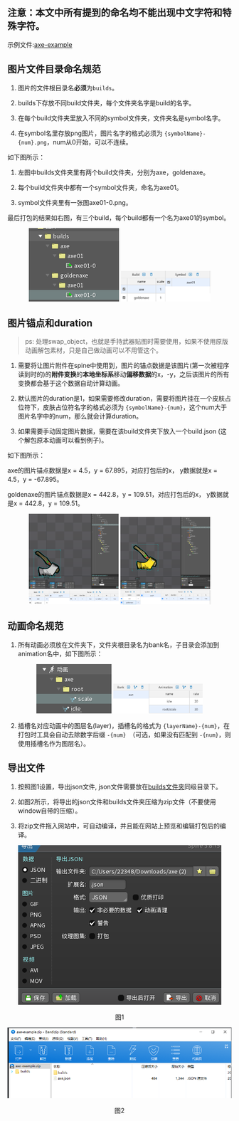 <h2>注意：本文中所有提到的命名均不能出现中文字符和特殊字符。</h2>

示例文件:[axe-example](https://github.com/Jerry457/dont-starve-anim-tool-document/tree/main/docs/public/spine-anims/axe-example.zip)

## 图片文件目录命名规范

1. 图片的文件根目录名**必须**为`builds`。

2. builds下存放不同build文件夹，每个文件夹名字是build的名字。

3. 在每个build文件夹里放入不同的symbol文件夹，文件夹名是symbol名字。

4. 在symbol名里存放png图片，图片名字的格式必须为 `{symbolName}-{num}.png`，num从0开始，可以不连续。

如下图所示：
1. 左图中builds文件夹里有两个build文件夹，分别为axe，goldenaxe。

2. 每个build文件夹中都有一个symbol文件夹，命名为axe01。

3. symbol文件夹里有一张图axe01-0.png。

最后打包的结果如右图，有三个build，每个build都有一个名为axe01的symbol。

<p align="center">
    <img src="../../public/images/build-name-example.png"/>
    <img src="../../public/images/build-name-result.png" style="width:40%"/>
</p>

## 图片锚点和duration

> ps: 处理swap_object，也就是手持武器贴图时需要使用，如果不使用原版动画解包素材，只是自己做动画可以不用管这个。

1. 需要将让图片附件在spine中使用到，图片的锚点数据是该图片(第一次被程序读到时的)的**附件变换**的**本地坐标系**移动**偏移数据**的x，-y，之后该图片的所有变换都会基于这个数据自动计算动画。

2. 默认图片的duration是1，如果需要修改duration，需要将图片挂在一个皮肤占位符下，皮肤占位符名字的格式必须为 `{symbolName}-{num}`，这个num大于图片名字中的num，那么就会计算duration。

3. 如果需要手动固定图片数据，需要在该build文件夹下放入一个build.json (这个解包原本动画可以看到例子)。

如下图所示：

axe的图片锚点数据是x = 4.5，y = 67.895，对应打包后的x， y数据就是x = 4.5，y = -67.895。

goldenaxe的图片锚点数据是x = 442.8，y = 109.51，对应打包后的x， y数据就是x = 442.8，y = 109.51。

<p align="center">
    <img src="../../public/images/build-frame-example.png" style="width:40%"/>
    <img src="../../public/images/build-frame-example2.png" style="width:40%"/>
    <img src="../../public/images/build-frame-result.png" style="width:40%"/>
    <img src="../../public/images/build-frame-result2.png" style="width:40%"/>
</p>

## 动画命名规范

1. 所有动画必须放在文件夹下，文件夹根目录名为bank名，子目录会添加到animation名中，如下图所示：

<p align="center">
    <img src="../../public/images/animation-name-example.png"/>
    <img src="../../public/images/animation-name-result.png" style="width:40%"/>
</p>

2. 插槽名对应动画中的图层名(layer)，插槽名的格式为 `{layerName}-{num}`，在打包时工具会自动去除数字后缀 `-{num} `（可选，如果没有匹配到 `-{num}`，则使用插槽名作为图层名）。

## 导出文件

1. 按照图1设置，导出json文件, json文件需要放在[builds文件夹](#图片文件目录命名规范)同级目录下。

2. 如图2所示，将导出的json文件和builds文件夹压缩为zip文件（不要使用window自带的压缩）。

3. 将zip文件拖入网站中，可自动编译，并且能在网站上预览和编辑打包后的编译。

<p align="center">
    <img src="../../public/images/spine-export-setting.png"/>
    <p align="center"> 图1 </p>
</p>

<p align="center">
    <img src="../../public/images/zip-example.png"/>
    <p align="center"> 图2 </p>
</p>
